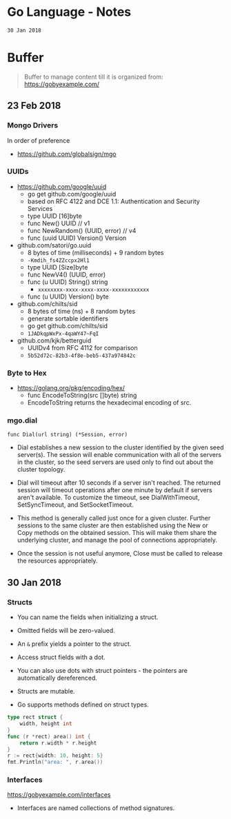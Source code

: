 # Go Language - Notes
`30 Jan 2018`

# Buffer
> Buffer to manage content till it is organized
> from: https://gobyexample.com/

## 23 Feb 2018
### Mongo Drivers
In order of preference
- https://github.com/globalsign/mgo

### UUIDs
- https://github.com/google/uuid
	- go get github.com/google/uuid
	- based on RFC 4122 and DCE 1.1: Authentication and Security Services
	- type UUID [16]byte
	- func New() UUID // v1
	- func NewRandom() (UUID, error) // v4
	- func (uuid UUID) Version() Version
- github.com/satori/go.uuid
	- 8 bytes of time (milliseconds) + 9 random bytes
	- `-Kmdih_fs4ZZccpx2Hl1`
	- type UUID [Size]byte
	- func NewV4() (UUID, error)
	- func (u UUID) String() string
		- `xxxxxxxx-xxxx-xxxx-xxxx-xxxxxxxxxxxx`
	- func (u UUID) Version() byte
- github.com/chilts/sid
	- 8 bytes of time (ns) + 8 random bytes
	- generate sortable identifiers
	- go get github.com/chilts/sid
	- `1JADkqpWxPx-4qaWY47~FqI`
- github.com/kjk/betterguid
	- UUIDv4 from RFC 4112 for comparison
	- `5b52d72c-82b3-4f8e-beb5-437a974842c`

### Byte to Hex
- https://golang.org/pkg/encoding/hex/
	- func EncodeToString(src []byte) string
	- EncodeToString returns the hexadecimal encoding of src.
	
### mgo.dial

`func Dial(url string) (*Session, error)`

- Dial establishes a new session to the cluster identified by the given seed server(s). The session will enable communication with all of the servers in the cluster, so the seed servers are used only to find out about the cluster topology.

- Dial will timeout after 10 seconds if a server isn't reached. The returned session will timeout operations after one minute by default if servers aren't available. To customize the timeout, see DialWithTimeout, SetSyncTimeout, and SetSocketTimeout.

- This method is generally called just once for a given cluster. Further sessions to the same cluster are then established using the New or Copy methods on the obtained session. This will make them share the underlying cluster, and manage the pool of connections appropriately.

- Once the session is not useful anymore, Close must be called to release the resources appropriately. 



## 30 Jan 2018

### Structs
- You can name the fields when initializing a struct.
- Omitted fields will be zero-valued.
- An `&` prefix yields a pointer to the struct.
- Access struct fields with a dot.
- You can also use dots with struct pointers - the pointers are automatically dereferenced.
- Structs are mutable.

- Go supports methods defined on struct types.
```go
type rect struct {
    width, height int
}
func (r *rect) area() int {
    return r.width * r.height
}
r := rect{width: 10, height: 5}
fmt.Println("area: ", r.area())
```

### Interfaces
https://gobyexample.com/interfaces
- Interfaces are named collections of method signatures.
